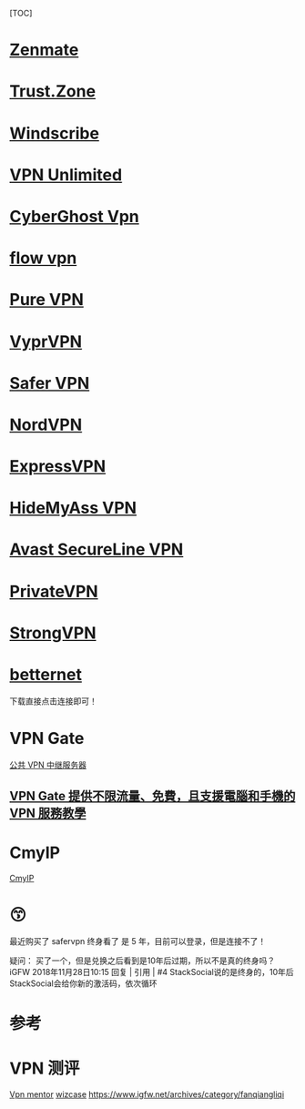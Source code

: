 [TOC]
# [Zenmate](https://zenmate.com/)

# [Trust.Zone](https://trust.zone/)

# [Windscribe](https://windscribe.com/)

# [VPN Unlimited](https://www.vpnunlimitedapp.com/)

# [CyberGhost Vpn](https://www.cyberghostvpn.com/)

# [flow vpn](https://www.flowvpn.com/)

# [Pure VPN](https://www.purevpn.com/)

# [VyprVPN](https://www.goldenfrog.com/zh)

# [Safer VPN](https://www.safervpn.com/)

# [NordVPN](https://nordvpn.com/zh/)

# [ExpressVPN](https://www.expressvpn.com/)

# [HideMyAss VPN](https://www.hidemyass.com/index)

# [Avast SecureLine VPN](https://www.avast.com/zh-cn/secureline-vpn)

# [PrivateVPN](https://privatevpn.com/)

# [StrongVPN](https://strongvpn.com/) 

# [betternet](https://www.betternet.co/)
下载直接点击连接即可！


# VPN Gate
[公共 VPN 中继服务器](https://www.vpngate.net/cn/)
## [VPN Gate 提供不限流量、免費，且支援電腦和手機的 VPN 服務教學]([https://www.kjnotes.com/freeware/74](https://www.kjnotes.com/freeware/74))

# CmyIP
[CmyIP](https://cmyip.com/)


# 😙
最近购买了 safervpn 终身看了 是 5 年，目前可以登录，但是连接不了！

疑问：
买了一个，但是兑换之后看到是10年后过期，所以不是真的终身吗？
iGFW
2018年11月28日10:15
回复 | 引用 | #4
StackSocial说的是终身的，10年后StackSocial会给你新的激活码，依次循环


# 参考
# VPN 测评
[Vpn mentor](https://zh.vpnmentor.com/)
[wizcase](https://zh.wizcase.com/)
https://www.igfw.net/archives/category/fanqiangliqi